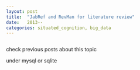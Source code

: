 ```yaml
---
layout: post
title:  "JabRef and RevMan for literature review"
date:   2013--
categories: situated_cognition, big_data
---
```


![]()

check previous posts about this topic

under mysql or sqlite
